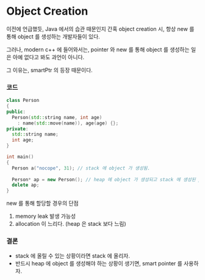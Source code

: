 # Object Creation

이전에 언급했듯, Java 에서의 습관 때문인지 간혹 object creation 시, 항상 new 를 통해 object 를 생성하는 개발자들이 있다.

그러나, modern c++ 에 들어와서는, pointer 와 new 를 통해 object 를 생성하는 일은 아예 없다고 봐도 과언이 아니다.

그 이유는, smartPtr 의 등장 때문이다.

### 코드

```c++
class Person
{
public:
  Person(std::string name, int age)
    : name(std::move(name)), age(age) {};
private:
  std::string name;
  int age;
}
```

```c++
int main()
{
  Person a("nocope", 31); // stack 에 object 가 생성됨.
  
  Person* ap = new Person(); // heap 에 object 가 생성되고 stack 에 생성된 pointer 이를 가리킴.
  delete ap;
}
```

new 를 통해 할당할 경우의 단점

1. memory leak 발생 가능성
2. allocation 이 느리다. (heap 은 stack 보다 느림)

### 결론

- stack 에 올릴 수 있는 상황이라면 stack 에 올리자.
- 반드시 heap 에 object 를 생성해야 하는 상황이 생기면, smart pointer 를 사용하자.

